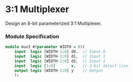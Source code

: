 # 3:1 Multiplexer

Design an 8-bit parameterized 3:1 Multiplexer.

### Module Specification

```SystemVerilog
module mux3 #(parameter WIDTH = 8)(
    input  logic [WIDTH-1:0] d0,  // Input 0
    input  logic [WIDTH-1:0] d1,  // Input 1
    input  logic [WIDTH-1:0] d2,  // Input 2
    input  logic [1:0]       s,   // 2-bit Select line
    output logic [WIDTH-1:0] y    // Output
    );
```